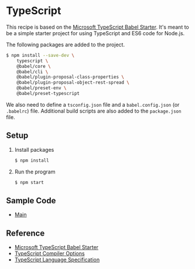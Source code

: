 # TypeScript

This recipe is based on the [Microsoft TypeScript Babel Starter](https://github.com/microsoft/TypeScript-Babel-Starter). It's meant to be a simple starter project for using TypeScript and ES6 code for Node.js.

The following packages are added to the project.

```bash
$ npm install --save-dev \
    typescript \
    @babel/core \
    @babel/cli \
    @babel/plugin-proposal-class-properties \
    @babel/plugin-proposal-object-rest-spread \
    @babel/preset-env \
    @babel/preset-typescript
```

We also need to define a `tsconfig.json` file and a `babel.config.json` (or `.babelrc`) file. Additional build scripts are also added to the `package.json` file.

## Setup

1. Install packages

   ```bash
   $ npm install
   ```
   
1. Run the program

   ```bash
   $ npm start
   ```

## Sample Code

* [Main](src/index.js)

## Reference

* [Microsoft TypeScript Babel Starter](https://github.com/microsoft/TypeScript-Babel-Starter)
* [TypeScript Compiler Options](https://www.typescriptlang.org/docs/handbook/compiler-options.html)
* [TypeScript Language Specification](https://github.com/microsoft/TypeScript/blob/v3.7.5/doc/spec.md)